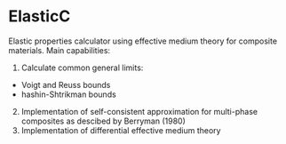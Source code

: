 # ElasticC
Elastic properties calculator using effective medium theory for composite materials.
Main capabilities:
1. Calculate common general limits:
- Voigt and Reuss bounds
- hashin-Shtrikman bounds
2. Implementation of self-consistent approximation for multi-phase composites as descibed by Berryman (1980)
3. Implementation of differential effective medium theory


